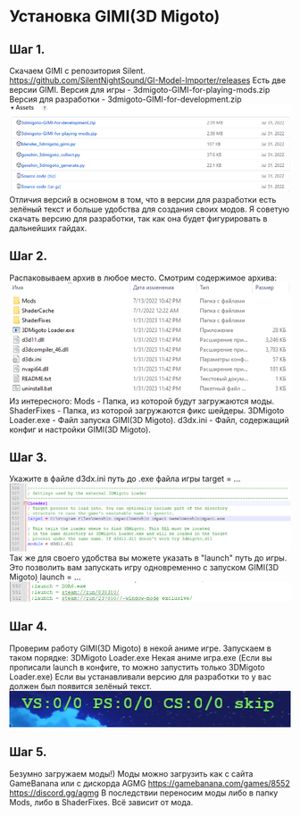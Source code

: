 Установка GIMI(3D Migoto)
========================
Шаг 1.
-------------------------
Скачаем GIMI с репозитория Silent.
https://github.com/SilentNightSound/GI-Model-Importer/releases
Есть две версии GIMI.
Версия для игры - 3dmigoto-GIMI-for-playing-mods.zip
Версия для разработки - 3dmigoto-GIMI-for-development.zip
![](https://raw.githubusercontent.com/DiXiaoO/GIMI_Guides/main/files/0/0.png)
Отличия версий в основном в том, что в версии для разработки есть зелёный текст и больше удобства для создания своих модов.
Я советую скачать версию для разработки, так как она будет фигурировать в дальнейших гайдах.

Шаг 2.
-------------------------
Распаковываем архив в любое место.
Смотрим содержимое архива:
![](https://raw.githubusercontent.com/DiXiaoO/GIMI_Guides/main/files/0/1.png)
Из интересного:
Mods - Папка, из которой будут загружаются моды.
ShaderFixes - Папка, из которой загружаются фикс шейдеры.
3DMigoto Loader.exe - Файл запуска GIMI(3D Migoto).
d3dx.ini - Файл, содержащий конфиг и настройки GIMI(3D Migoto).

Шаг 3.
-------------------------
Укажите в файле d3dx.ini путь до .exe файла игры
target = ...
![](https://raw.githubusercontent.com/DiXiaoO/GIMI_Guides/main/files/0/2.png)
Так же для своего удобства вы можете указать в "launch" путь до игры. Это позволить вам запускать игру одновременно с запуском GIMI(3D Migoto)
launch = ...
![](https://raw.githubusercontent.com/DiXiaoO/GIMI_Guides/main/files/0/3.png)

Шаг 4.
-------------------------
Проверим работу GIMI(3D Migoto) в некой аниме игре.
Запускаем в таком порядке:
3DMigoto Loader.exe
Некая аниме игра.exe
(Если вы прописали launch в конфиге, то можно запустить только 3DMigoto Loader.exe)
Если вы устанавливали версию для разработки то у вас должен был появится зелёный текст.
![](https://raw.githubusercontent.com/DiXiaoO/GIMI_Guides/main/files/0/4.png)

Шаг 5.
-------------------------
Безумно загружаем моды!)
Моды можно загрузить как с сайта GameBanana или с дискорда AGMG
https://gamebanana.com/games/8552
https://discord.gg/agmg
В последствии переносим моды либо в папку Mods, либо в ShaderFixes. Всё зависит от мода.
